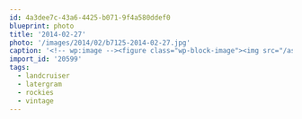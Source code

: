 ```yaml
---
id: 4a3dee7c-43a6-4425-b071-9f4a580ddef0
blueprint: photo
title: '2014-02-27'
photo: '/images/2014/02/b7125-2014-02-27.jpg'
caption: '<!-- wp:image --><figure class="wp-block-image"><img src="/assets/images/2014/02/b7125-2014-02-27.jpg" /></figure><!-- /wp:image --><!-- wp:paragraph --><p>Cruising through Rogers pass 1978-style #landcruiser #vintage #rockies #latergram</p><!-- /wp:paragraph -->'
import_id: '20599'
tags:
  - landcruiser
  - latergram
  - rockies
  - vintage
---
```

